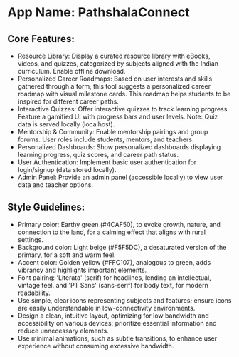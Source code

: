 # **App Name**: PathshalaConnect

## Core Features:

- Resource Library: Display a curated resource library with eBooks, videos, and quizzes, categorized by subjects aligned with the Indian curriculum. Enable offline download.
- Personalized Career Roadmaps: Based on user interests and skills gathered through a form, this tool suggests a personalized career roadmap with visual milestone cards. This roadmap helps students to be inspired for different career paths.
- Interactive Quizzes: Offer interactive quizzes to track learning progress. Feature a gamified UI with progress bars and user levels. Note: Quiz data is served locally (localhost).
- Mentorship & Community: Enable mentorship pairings and group forums. User roles include students, mentors, and teachers.
- Personalized Dashboards: Show personalized dashboards displaying learning progress, quiz scores, and career path status.
- User Authentication: Implement basic user authentication for login/signup (data stored locally).
- Admin Panel: Provide an admin panel (accessible locally) to view user data and teacher options.

## Style Guidelines:

- Primary color: Earthy green (#4CAF50), to evoke growth, nature, and connection to the land, for a calming effect that aligns with rural settings.
- Background color: Light beige (#F5F5DC), a desaturated version of the primary, for a soft and warm feel.
- Accent color: Golden yellow (#FFC107), analogous to green, adds vibrancy and highlights important elements.
- Font pairing: 'Literata' (serif) for headlines, lending an intellectual, vintage feel, and 'PT Sans' (sans-serif) for body text, for modern readability.
- Use simple, clear icons representing subjects and features; ensure icons are easily understandable in low-connectivity environments.
- Design a clean, intuitive layout, optimizing for low bandwidth and accessibility on various devices; prioritize essential information and reduce unnecessary elements.
- Use minimal animations, such as subtle transitions, to enhance user experience without consuming excessive bandwidth.